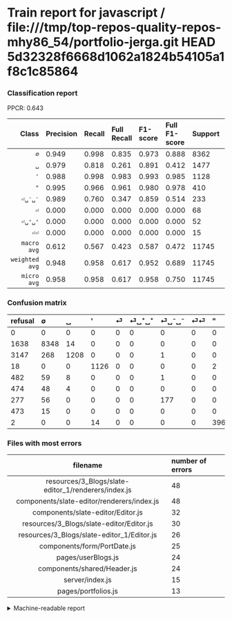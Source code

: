 # Train report for javascript / file:///tmp/top-repos-quality-repos-mhy86_54/portfolio-jerga.git HEAD 5d32328f6668d1062a1824b54105a1f8c1c85864

### Classification report

PPCR: 0.643

| Class | Precision | Recall | Full Recall | F1-score | Full F1-score | Support | Full Support | PPCR |
|------:|:----------|:-------|:------------|:---------|:---------|:--------|:-------------|:-----|
| `∅` | 0.949| 0.998| 0.835| 0.973| 0.888| 8362| 10000| 0.836 |
| `␣` | 0.979| 0.818| 0.261| 0.891| 0.412| 1477| 4624| 0.319 |
| `'` | 0.988| 0.998| 0.983| 0.993| 0.985| 1128| 1146| 0.984 |
| `"` | 0.995| 0.966| 0.961| 0.980| 0.978| 410| 412| 0.995 |
| `⏎␣⁻␣⁻` | 0.989| 0.760| 0.347| 0.859| 0.514| 233| 510| 0.457 |
| `⏎` | 0.000| 0.000| 0.000| 0.000| 0.000| 68| 550| 0.124 |
| `⏎␣⁺␣⁺` | 0.000| 0.000| 0.000| 0.000| 0.000| 52| 526| 0.099 |
| `⏎⏎` | 0.000| 0.000| 0.000| 0.000| 0.000| 15| 488| 0.031 |
| `macro avg` | 0.612| 0.567| 0.423| 0.587| 0.472| 11745| 18256| 0.643 |
| `weighted avg` | 0.948| 0.958| 0.617| 0.952| 0.689| 11745| 18256| 0.643 |
| `micro avg` | 0.958| 0.958| 0.617| 0.958| 0.750| 11745| 18256| 0.643 |

### Confusion matrix

|refusal|  ∅| ␣| '| ⏎| ⏎␣⁺␣⁺| ⏎␣⁻␣⁻| ⏎⏎| "| 
|:---|:---|:---|:---|:---|:---|:---|:---|:---|
|0 |0 |0 |0 |0 |0 |0 |0 |0 |
|1638 |8348 |14 |0 |0 |0 |0 |0 |0 |
|3147 |268 |1208 |0 |0 |0 |1 |0 |0 |
|18 |0 |0 |1126 |0 |0 |0 |0 |2 |
|482 |59 |8 |0 |0 |0 |1 |0 |0 |
|474 |48 |4 |0 |0 |0 |0 |0 |0 |
|277 |56 |0 |0 |0 |0 |177 |0 |0 |
|473 |15 |0 |0 |0 |0 |0 |0 |0 |
|2 |0 |0 |14 |0 |0 |0 |0 |396 |

### Files with most errors

| filename | number of errors|
|:----:|:-----|
| resources/3_Blogs/slate-editor_1/renderers/index.js | 48 |
| components/slate-editor/renderers/index.js | 48 |
| components/slate-editor/Editor.js | 32 |
| resources/3_Blogs/slate-editor/Editor.js | 30 |
| resources/3_Blogs/slate-editor_1/Editor.js | 26 |
| components/form/PortDate.js | 25 |
| pages/userBlogs.js | 24 |
| components/shared/Header.js | 24 |
| server/index.js | 15 |
| pages/portfolios.js | 13 |

<details>
    <summary>Machine-readable report</summary>
```json
{
  "cl_report": {"\"": {"f1-score": 0.9801980198019801, "precision": 0.9949748743718593, "recall": 0.9658536585365853, "support": 410}, "\u0027": {"f1-score": 0.9929453262786596, "precision": 0.987719298245614, "recall": 0.99822695035461, "support": 1128}, "macro avg": {"f1-score": 0.5870922418876428, "precision": 0.6124668623322256, "recall": 0.56749213621229, "support": 11745}, "micro avg": {"f1-score": 0.9582801191996594, "precision": 0.9582801191996594, "recall": 0.9582801191996594, "support": 11745}, "weighted avg": {"f1-score": 0.9515702825865787, "precision": 0.9481714145191096, "recall": 0.9582801191996594, "support": 11745}, "\u2205": {"f1-score": 0.9731872231289345, "precision": 0.9492836024562201, "recall": 0.9983257593877063, "support": 8362}, "\u23ce": {"f1-score": 0.0, "precision": 0.0, "recall": 0.0, "support": 68}, "\u23ce\u23ce": {"f1-score": 0.0, "precision": 0.0, "recall": 0.0, "support": 15}, "\u23ce\u2423\u207a\u2423\u207a": {"f1-score": 0.0, "precision": 0.0, "recall": 0.0, "support": 52}, "\u23ce\u2423\u207b\u2423\u207b": {"f1-score": 0.8592233009708738, "precision": 0.9888268156424581, "recall": 0.759656652360515, "support": 233}, "\u2423": {"f1-score": 0.8911840649206934, "precision": 0.9789303079416531, "recall": 0.8178740690589031, "support": 1477}},
  "cl_report_full": {"\"": {"f1-score": 0.9777777777777776, "precision": 0.9949748743718593, "recall": 0.9611650485436893, "support": 412}, "\u0027": {"f1-score": 0.9851268591426071, "precision": 0.987719298245614, "recall": 0.9825479930191972, "support": 1146}, "macro avg": {"f1-score": 0.47218610169266034, "precision": 0.6124668623322256, "recall": 0.4233521924790979, "support": 18256}, "micro avg": {"f1-score": 0.7503083230558981, "precision": 0.9582801191996594, "recall": 0.6165096406660824, "support": 18256}, "weighted avg": {"f1-score": 0.689339535788469, "precision": 0.880015743234703, "recall": 0.6165096406660824, "support": 18256}, "\u2205": {"f1-score": 0.888368628285623, "precision": 0.9492836024562201, "recall": 0.8348, "support": 10000}, "\u23ce": {"f1-score": 0.0, "precision": 0.0, "recall": 0.0, "support": 550}, "\u23ce\u23ce": {"f1-score": 0.0, "precision": 0.0, "recall": 0.0, "support": 488}, "\u23ce\u2423\u207a\u2423\u207a": {"f1-score": 0.0, "precision": 0.0, "recall": 0.0, "support": 526}, "\u23ce\u2423\u207b\u2423\u207b": {"f1-score": 0.5137880986937591, "precision": 0.9888268156424581, "recall": 0.34705882352941175, "support": 510}, "\u2423": {"f1-score": 0.41242744964151584, "precision": 0.9789303079416531, "recall": 0.26124567474048443, "support": 4624}},
  "ppcr": 0.6433501314636284
}
```
</details>
